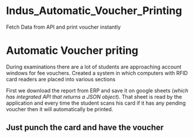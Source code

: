 # Indus_Automatic_Voucher_Printing
 Fetch Data from API and print voucher instantly

# Automatic Voucher priting

During examinations there are a lot of students are approaching account windows for fee vouchers. Created a system in which computers with RFID card readers are placed into various sections

 First we download the report from ERP and save it on google sheets (_which has integrated API that returns a JSON object_). That sheet is read by the application and every time the student scans his card if it has any pending voucher then it will automatically be printed.

## Just punch the card and have the voucher
